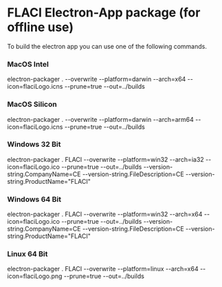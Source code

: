 # FLACI Electron-App package (for offline use)

To build the electron app you can use one of the following commands.

### MacOS Intel
electron-packager . --overwrite --platform=darwin --arch=x64 --icon=flaciLogo.icns --prune=true --out=../builds

### MacOS Silicon
electron-packager . --overwrite --platform=darwin --arch=arm64 --icon=flaciLogo.icns --prune=true --out=../builds

### Windows 32 Bit
electron-packager . FLACI --overwrite --platform=win32 --arch=ia32 --icon=flaciLogo.ico --prune=true --out=../builds --version-string.CompanyName=CE --version-string.FileDescription=CE --version-string.ProductName="FLACI"

### Windows 64 Bit
electron-packager . FLACI --overwrite --platform=win32 --arch=x64 --icon=flaciLogo.ico --prune=true --out=../builds --version-string.CompanyName=CE --version-string.FileDescription=CE --version-string.ProductName="FLACI"

### Linux 64 Bit
electron-packager . FLACI --overwrite --platform=linux --arch=x64 --icon=flaciLogo.png --prune=true --out=../builds

